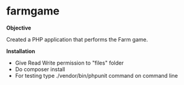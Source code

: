 # farmgame
**Objective**

Created a PHP application that performs the Farm game.

**Installation**

- Give Read Write permission to "files" folder
- Do composer install
- For testing type ./vendor/bin/phpunit command on command line
